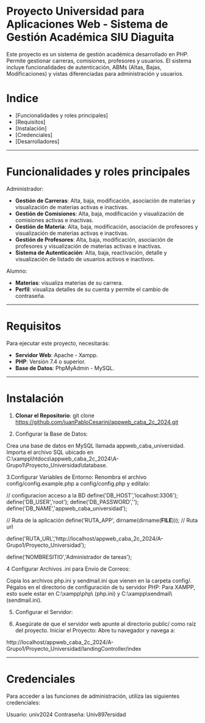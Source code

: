 # Proyecto Universidad para Aplicaciones Web - Sistema de Gestión Académica SIU Diaguita

Este proyecto es un sistema de gestión académica desarrollado en PHP. Permite gestionar carreras, comisiones,  profesores y usuarios. El sistema incluye funcionalidades de autenticación, ABMs (Altas, Bajas, Modificaciones) y vistas diferenciadas para administración y usuarios.

# Indice 
- [Funcionalidades y roles principales]
- [Requisitos]
- [Instalación]
- [Credenciales]
- [Desarrolladores]

---

# Funcionalidades y roles principales

Administrador:
- **Gestión de Carreras**: Alta, baja, modificación, asociación de materias y visualización de materias activas e inactivas.
- **Gestión de Comisiones**: Alta, baja, modificación y visualización de comisiones activas e inactivas.
- **Gestión de Materia**: Alta, baja, modificación, asociación de profesores y visualización de materias activas e inactivas.
- **Gestión de Profesores**: Alta, baja, modificación, asociación de profesores y visualización de materias activas e inactivas.
- **Sistema de Autenticación**: Alta, baja, reactivación, detalle y visualización de listado de usuarios activos e inactivos.


Alumno: 
- **Materias**: visualiza materias de su carrera.
- **Perfil**: visualiza detalles de su cuenta y permite el cambio de contraseña.

---

# Requisitos
Para ejecutar este proyecto, necesitarás:
- **Servidor Web**: Apache - Xampp.
- **PHP**: Versión 7.4 o superior.
- **Base de Datos**: PhpMyAdmin - MySQL.

---

# Instalación

1. **Clonar el Repositorio**:
  git clone https://github.com/juanPabloCesarini/appweb_caba_2c_2024.git
  

2. Configurar la Base de Datos:

Crea una base de datos en MySQL llamada appweb_caba_universidad.
Importa el archivo SQL ubicado en C:\xampp\htdocs\appweb_caba_2c_2024\A-Grupo1\Proyecto_Universidad\database.

3.Configurar Variables de Entorno: Renombra el archivo config/config.example.php a config/config.php y edítalo:


 // configuracion acceso a la BD
   define('DB_HOST','localhost:3306');
   define('DB_USER','root');
   define('DB_PASSWORD','');
   define('DB_NAME','appweb_caba_universidad');

   // Ruta de la aplicación
   define('RUTA_APP', dirname(dirname(__FILE__)));
   // Ruta url

   define('RUTA_URL','http://localhost/appweb_caba_2c_2024/A-Grupo1/Proyecto_Universidad');

   
   define('NOMBRESITIO','Administrador de tareas');


4 Configurar Archivos .ini para Envío de Correos:

Copia los archivos php.ini y sendmail.ini que vienen en la carpeta config/.
Pégalos en el directorio de configuración de tu servidor PHP:
Para XAMPP, esto suele estar en C:\xampp\php\ (php.ini) y C:\xampp\sendmail\ (sendmail.ini).


5. Configurar el Servidor:

6. Asegúrate de que el servidor web apunte al directorio public/ como raíz del proyecto.
Iniciar el Proyecto: Abre tu navegador y navega a:

http://localhost/appweb_caba_2c_2024/A-Grupo1/Proyecto_Universidad/landingController/index

---

# Credenciales

Para acceder a las funciones de administración, utiliza las siguientes credenciales:

Usuario: univ2024
Contraseña: Univ897ersidad

